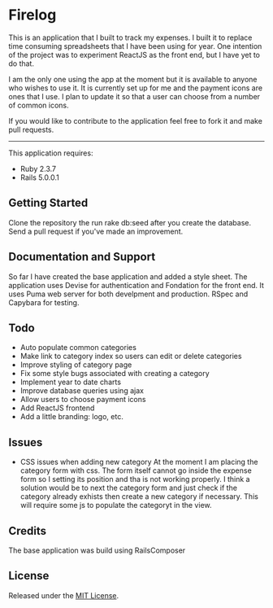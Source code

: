 Firelog
================

This is an application that I built to track my expenses. I built it to replace time consuming spreadsheets that I have been using for year. One intention of the project was to experiment ReactJS as the front end, but I have yet to do that.

I am the only one using the app at the moment but it is available to anyone who wishes to use it. It is currently set up for me and the payment icons are ones that I use. I plan to update it so that a user can choose from a number of common icons.

If you would like to contribute to the application feel free to fork it and make pull requests.


-------------

This application requires:

- Ruby 2.3.7
- Rails 5.0.0.1


Getting Started
---------------
Clone the repository the run rake db:seed after you create the database. Send a pull request if you've made an improvement.

Documentation and Support
-------------------------

So far I have created the base application and added a style sheet. The application uses Devise for authentication and Fondation for the front end. It uses Puma web server for both develpment and production. RSpec and Capybara for testing. 

Todo
-------------
- Auto populate common categories
- Make link to category index so users can edit or delete categories
- Improve styling of category page
- Fix some style bugs associated with creating a category
- Implement year to date charts
- Improve database queries using ajax
- Allow users to choose payment icons
- Add ReactJS frontend
- Add a little branding: logo, etc.

Issues
-------------
- CSS issues when adding new category
    At the moment I am placing the category form with css. The form itself cannot go inside the expense form so I setting its position and tha is not working properly. 
    I think a solution would be to next the category form and just check if the category already exhists then create a new category if necessary. This will require some js to populate the categoryt in the view.

Credits
-------

The base application was build using RailsComposer

License
-------
Released under the [MIT License](https://opensource.org/licenses/MIT).